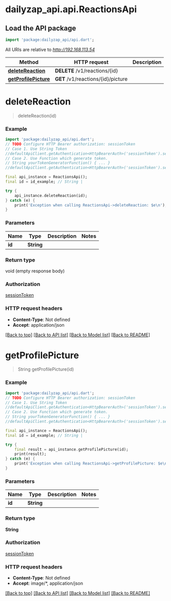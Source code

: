 # dailyzap_api.api.ReactionsApi

## Load the API package
```dart
import 'package:dailyzap_api/api.dart';
```

All URIs are relative to *http://192.168.113.54*

Method | HTTP request | Description
------------- | ------------- | -------------
[**deleteReaction**](ReactionsApi.md#deletereaction) | **DELETE** /v1/reactions/{id} | 
[**getProfilePicture**](ReactionsApi.md#getprofilepicture) | **GET** /v1/reactions/{id}/picture | 


# **deleteReaction**
> deleteReaction(id)



### Example
```dart
import 'package:dailyzap_api/api.dart';
// TODO Configure HTTP Bearer authorization: sessionToken
// Case 1. Use String Token
//defaultApiClient.getAuthentication<HttpBearerAuth>('sessionToken').setAccessToken('YOUR_ACCESS_TOKEN');
// Case 2. Use Function which generate token.
// String yourTokenGeneratorFunction() { ... }
//defaultApiClient.getAuthentication<HttpBearerAuth>('sessionToken').setAccessToken(yourTokenGeneratorFunction);

final api_instance = ReactionsApi();
final id = id_example; // String | 

try {
    api_instance.deleteReaction(id);
} catch (e) {
    print('Exception when calling ReactionsApi->deleteReaction: $e\n');
}
```

### Parameters

Name | Type | Description  | Notes
------------- | ------------- | ------------- | -------------
 **id** | **String**|  | 

### Return type

void (empty response body)

### Authorization

[sessionToken](../README.md#sessionToken)

### HTTP request headers

 - **Content-Type**: Not defined
 - **Accept**: application/json

[[Back to top]](#) [[Back to API list]](../README.md#documentation-for-api-endpoints) [[Back to Model list]](../README.md#documentation-for-models) [[Back to README]](../README.md)

# **getProfilePicture**
> String getProfilePicture(id)



### Example
```dart
import 'package:dailyzap_api/api.dart';
// TODO Configure HTTP Bearer authorization: sessionToken
// Case 1. Use String Token
//defaultApiClient.getAuthentication<HttpBearerAuth>('sessionToken').setAccessToken('YOUR_ACCESS_TOKEN');
// Case 2. Use Function which generate token.
// String yourTokenGeneratorFunction() { ... }
//defaultApiClient.getAuthentication<HttpBearerAuth>('sessionToken').setAccessToken(yourTokenGeneratorFunction);

final api_instance = ReactionsApi();
final id = id_example; // String | 

try {
    final result = api_instance.getProfilePicture(id);
    print(result);
} catch (e) {
    print('Exception when calling ReactionsApi->getProfilePicture: $e\n');
}
```

### Parameters

Name | Type | Description  | Notes
------------- | ------------- | ------------- | -------------
 **id** | **String**|  | 

### Return type

**String**

### Authorization

[sessionToken](../README.md#sessionToken)

### HTTP request headers

 - **Content-Type**: Not defined
 - **Accept**: image/*, application/json

[[Back to top]](#) [[Back to API list]](../README.md#documentation-for-api-endpoints) [[Back to Model list]](../README.md#documentation-for-models) [[Back to README]](../README.md)

